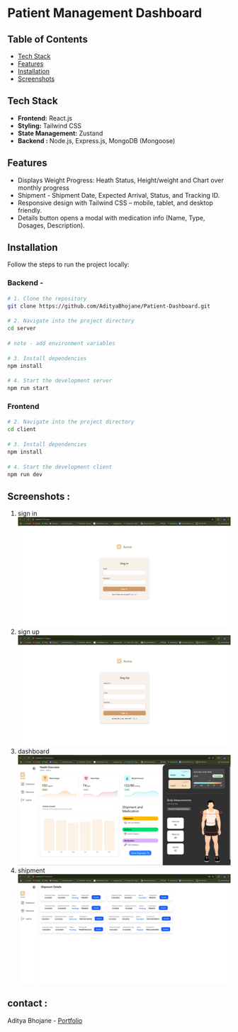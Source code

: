 # Patient Management Dashboard

## Table of Contents

- [Tech Stack](#tech-stack)
- [Features](#features)
- [Installation](#installation)
- [Screenshots](#screenshots)

## Tech Stack
- **Frontend:** React.js
- **Styling:** Tailwind CSS
- **State Management:** Zustand
- **Backend :** Node.js, Express.js, MongoDB (Mongoose)


## Features
- Displays Weight Progress: Heath Status, Height/weight and Chart over monthly progress
- Shipment - Shipment Date, Expected Arrival, Status, and Tracking ID.
- Responsive design with Tailwind CSS – mobile, tablet, and desktop friendly.
- Details button opens a modal with medication info (Name, Type, Dosages, Description).



## Installation

Follow the steps to run the project locally:
### Backend -

```bash
# 1. Clone the repository
git clone https://github.com/AdityaBhojane/Patient-Dashboard.git

# 2. Navigate into the project directory
cd server

# note - add environment variables 

# 3. Install dependencies
npm install

# 4. Start the development server
npm run start
```

### Frontend 
```bash
# 2. Navigate into the project directory
cd client

# 3. Install dependencies
npm install

# 4. Start the development client
npm run dev

```

## Screenshots :
1) sign in
![alt text](<screenshots/Screenshot 2025-05-13 140830.png>)
2) sign up
![alt text](<screenshots/Screenshot 2025-05-13 140849.png>)
3) dashboard
![alt text](<screenshots/Screenshot 2025-05-13 140904.png>)
4) shipment
![alt text](<screenshots/Screenshot 2025-05-13 140915.png>)


## contact :
Aditya Bhojane -
[Portfolio](www.adityadev.site)